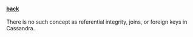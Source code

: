 #### [back](data_modeling_main.md)


There is no such concept as referential integrity, joins, or foreign keys in Cassandra.